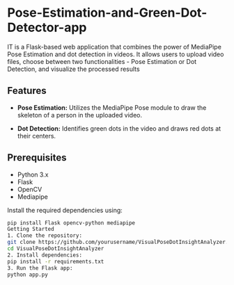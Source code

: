 # Pose-Estimation-and-Green-Dot-Detector-app

IT is a Flask-based web application that combines the power of MediaPipe Pose Estimation and dot detection in videos. It allows users to upload video files, choose between two functionalities - Pose Estimation or Dot Detection, and visualize the processed results

## Features

- **Pose Estimation:** Utilizes the MediaPipe Pose module to draw the skeleton of a person in the uploaded video.

- **Dot Detection:** Identifies green dots in the video and draws red dots at their centers.

## Prerequisites

- Python 3.x
- Flask
- OpenCV
- Mediapipe

Install the required dependencies using:

```bash
pip install Flask opencv-python mediapipe
Getting Started
1. Clone the repository:
git clone https://github.com/yourusername/VisualPoseDotInsightAnalyzer.git
cd VisualPoseDotInsightAnalyzer
2. Install dependencies:
pip install -r requirements.txt
3. Run the Flask app:
python app.py


